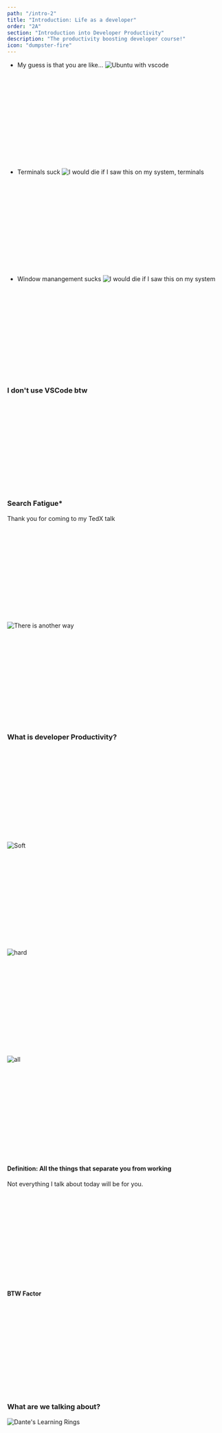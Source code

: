 ```yaml
---
path: "/intro-2"
title: "Introduction: Life as a developer"
order: "2A"
section: "Introduction into Developer Productivity"
description: "The productivity boosting developer course!"
icon: "dumpster-fire"
---
```


* My guess is that you are like...
![Ubuntu with vscode](./images/ubuntu-vscode.webp)

<br />
<br />
<br />
<br />
<br />
<br />
<br />
<br />
<br />
<br />
<br />
<br />


* Terminals suck
![I would die if I saw this on my system, terminals](./images/too-many-terms.png)

<br />
<br />
<br />
<br />
<br />
<br />
<br />
<br />
<br />
<br />
<br />
<br />


* Window manangement sucks
![I would die if I saw this on my system](./images/too-many-icons.png)

<br />
<br />
<br />
<br />
<br />
<br />
<br />
<br />
<br />
<br />
<br />
<br />

### I don't use VSCode btw

<br />
<br />
<br />
<br />
<br />
<br />
<br />
<br />
<br />
<br />
<br />
<br />

### Search Fatigue\*
Thank you for coming to my TedX talk

<br />
<br />
<br />
<br />
<br />
<br />
<br />
<br />
<br />
<br />
<br />
<br />

![There is another way](./images/there-is-another-way.jpg)

<br />
<br />
<br />
<br />
<br />
<br />
<br />
<br />
<br />
<br />
<br />
<br />

### What is developer Productivity?

<br />
<br />
<br />
<br />
<br />
<br />
<br />
<br />
<br />
<br />
<br />
<br />

![Soft](./images/soft-skillz.png)

<br />
<br />
<br />
<br />
<br />
<br />
<br />
<br />
<br />
<br />
<br />
<br />

![hard](./images/hard-soft-skillz.png)

<br />
<br />
<br />
<br />
<br />
<br />
<br />
<br />
<br />
<br />
<br />
<br />

![all](./images/prod-hard-soft-skillz.png)

<br />
<br />
<br />
<br />
<br />
<br />
<br />
<br />
<br />
<br />
<br />
<br />

#### Definition: All the things that separate you from working
Not everything I talk about today will be for you.

<br />
<br />
<br />
<br />
<br />
<br />
<br />
<br />
<br />
<br />
<br />
<br />

#### BTW Factor

<br />
<br />
<br />
<br />
<br />
<br />
<br />
<br />
<br />
<br />
<br />
<br />


### What are we talking about?
![Dante's Learning Rings](./images/what-the-talk.png)

